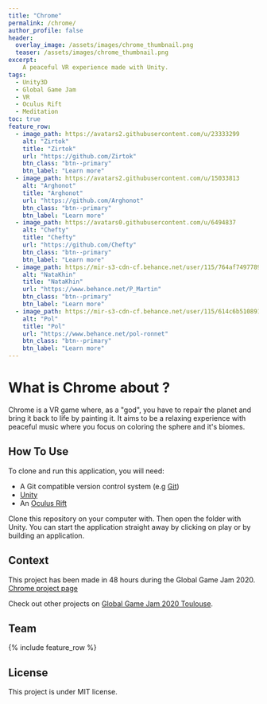 ```yaml
---
title: "Chrome"
permalink: /chrome/
author_profile: false
header:
  overlay_image: /assets/images/chrome_thumbnail.png
  teaser: /assets/images/chrome_thumbnail.png
excerpt:
    A peaceful VR experience made with Unity.
tags:
  - Unity3D
  - Global Game Jam
  - VR
  - Oculus Rift
  - Meditation
toc: true
feature_row:
  - image_path: https://avatars2.githubusercontent.com/u/23333299
    alt: "Zirtok"
    title: "Zirtok"
    url: "https://github.com/Zirtok"
    btn_class: "btn--primary"
    btn_label: "Learn more"
  - image_path: https://avatars2.githubusercontent.com/u/15033813
    alt: "Arghonot"
    title: "Arghonot"
    url: "https://github.com/Arghonot"
    btn_class: "btn--primary"
    btn_label: "Learn more"
  - image_path: https://avatars0.githubusercontent.com/u/6494837
    alt: "Chefty"
    title: "Chefty"
    url: "https://github.com/Chefty"
    btn_class: "btn--primary"
    btn_label: "Learn more"
  - image_path: https://mir-s3-cdn-cf.behance.net/user/115/764af74977895.58908a4fd5cd5.jpeg
    alt: "NataKhin"
    title: "NataKhin"
    url: "https://www.behance.net/P_Martin"
    btn_class: "btn--primary"
    btn_label: "Learn more"
  - image_path: https://mir-s3-cdn-cf.behance.net/user/115/614c6b5108917.5e5d29946175d.jpg
    alt: "Pol"
    title: "Pol"
    url: "https://www.behance.net/pol-ronnet"
    btn_class: "btn--primary"
    btn_label: "Learn more"
---
```


# What is Chrome about ?
Chrome is a VR game where, as a "god", you have to repair the planet and bring it back to life by painting it. It aims to be a relaxing experience with peaceful music where you focus on coloring the sphere and it's biomes.

## How To Use
To clone and run this application, you will need:
- A Git compatible version control system (e.g [Git](https://git-scm.com))
- [Unity](https://unity.com)
- An [Oculus Rift](https://www.oculus.com/rift/)

Clone this repository on your computer with. Then open the folder with Unity.
You can start the application straight away by clicking on play or by building an application.

## Context
This project has been made in 48 hours during the Global Game Jam 2020.<br>
[Chrome project page](https://globalgamejam.org/2020/games/chrome-0)

Check out other projects on [Global Game Jam 2020 Toulouse](https://globalgamejam.org/2020/jam-sites/campus-ionis-toulouse).

## Team
{% include feature_row %}

## License
This project is under MIT license.
